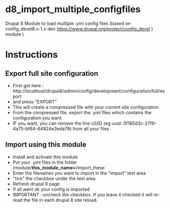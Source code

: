 # d8_import_multiple_configfiles
Drupal 8 Module to load multiple .yml config files (based on config_devel8.x-1.x-dev https://www.drupal.org/project/config_devel ) module )




# Instructions
## Export full site configuration
- First got here : http://localhost/drupal8/admin/config/development/configuration/full/export
- and press "EXPORT"
- This will create a compressed file with your current site configuration.
- From the compressed file, export the .yml files which contains the configuration you want.
- IF you want, you can remove the line UUID (eg uuid: 0f185d3c-27f9-4a75-bf64-64924e3eda79) from all your files

## Import using this module
- Install and activate this module
- Put your .yml files in the folder /module/**this_module_name>**/import_these
- Enter the filenames you want to import in the "import" text area
- "tick" the checkbox under the text area
- Refresh drupal 8 page
- If all went ok your config is imported
- IMPORTANT : uncheck the checkbox. If you leave it checked it will re-read the file in each drupal 8 site reload.


